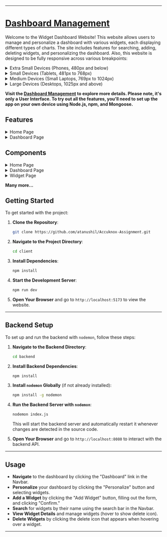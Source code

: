 
---

# [Dashboard Management](https://accuknox-assignment-ui.vercel.app/dashboard)

Welcome to the Widget Dashboard Website! This website allows users to manage and personalize a dashboard with various widgets, each displaying different types of charts. The site includes features for searching, adding, deleting widgets, and personalizing the dashboard. Also, this website is designed to be fully responsive across various breakpoints:

<details>
  <summary> Extra Small Devices (Phones, 480px and below)</summary>
  
  ![Dashboard Screenshot](/client/public/ExtraSmall.png)

  The layout adapts to a single-column view with a hamburger menu for the navbar, and widgets are stacked vertically for optimal readability and easy scrolling.
</details>

<details>
  <summary> Small Devices (Tablets, 481px to 768px)</summary>
  
  ![Dashboard Screenshot](/client/public/SmallDevice.png)

  The layout adjusts to a two-column view where possible, with the navbar remaining a hamburger menu but offering more space for items, while widgets are displayed in a grid format with fewer columns to maintain clarity.
</details>

<details>
  <summary> Medium Devices (Small Laptops, 769px to 1024px) </summary>
  
  ![Dashboard Screenshot](/client/public/MediumDevice.png)

  The layout switches to a three-column view, with the navbar potentially displaying more items and reducing reliance on the hamburger menu, while widgets are organized in a more compact grid.
</details>

<details>
  <summary>Large Devices (Desktops, 1025px and above)</summary>
  
  ![Dashboard Screenshot](/client/public/dashboardPage.png)

  The layout utilizes the full multi-column design for maximum screen space, with the navbar fully expanded and all links visible, and widgets displayed in a flexible grid layout to effectively use the larger screen size.
</details>



**Visit the [Dashboard Management](https://accuknox-assignment-ui.vercel.app/dashboard) to explore more details. Please note, it's only a User Interface. To try out all the features, you'll need to set up the app on your own device using Node.js, npm, and Mongoose.**


## Features

<details>
  <summary> Home Page </summary>

  Displays the main content and includes navigation to the dashboard.
  
  - **Navbar:** Contains 'Home' (active) and 'Dashboard' links.
  - **Content:** Displays the main content of the home page.
  - **Footer:** Always visible at the bottom.

</details>

<details>
  <summary> Dashboard Page</summary>

  - Personalize the dashboard by selecting which widgets to display.
  - Refresh the dashboard to update the view.
  - View widgets organized by category.
  - Add new widgets with various chart types.
  - Search for widgets by name and navigate to specific widgets.
  - Optionally delete widgets from the dashboard.

</details>

## Components

<details>
  <summary> Home Page </summary>
  
  - **Navbar:** Links to "Home" (active) and "Dashboard."
  - **Content:** Main content of the home page.
  - **Footer:** Contains developer details and contact information.
    
</details>

<details>
  <summary> Dashboard Page </summary>
  
  - **Navbar:** Contains links to "Home" (inactive), "Dashboard" (active), and a "SearchBar" (user can search for widgets).
  - **Content:**
    - **Personalize Button:** Allows users to select widgets to display.
    - **Refresh Button:** Refreshes the dashboard view.
    - **Category Name:** Displays the current widget category.
    - **Category-wise Widgets:** Shows widgets organized by category.
    - **Add Widget Dialog:**
      - **Input:** For widget name.
      - **Chart Selector:** Options for pie chart, spline chart, stack bar chart.
      - **Data Input:** Optional text and value fields.
      - **Cancel Button:** Closes the dialog without saving.
      - **Confirm Button:** Saves the widget and updates the dashboard.
        
</details>

<details>
  <summary>Widget Page</summary>
  
  - Displays the category name, widget name, and chart view.
</details>

**Many more...**

## Getting Started

To get started with the project:

1. **Clone the Repository**:
   ```bash
   git clone https://github.com/atanushil/Accuknox-Assignment.git
   ```

2. **Navigate to the Project Directory**:
   ```bash
   cd client
   ```

3. **Install Dependencies**:
   ```bash
   npm install
   ```

4. **Start the Development Server**:
   ```bash
   npm run dev
   ```

5. **Open Your Browser** and go to `http://localhost:5173` to view the website.

---

## Backend Setup

To set up and run the backend with `nodemon`, follow these steps:

1. **Navigate to the Backend Directory**:
   ```bash
   cd backend
   ```

2. **Install Backend Dependencies**:
   ```bash
   npm install
   ```

3. **Install `nodemon` Globally** (if not already installed):
   ```bash
   npm install -g nodemon
   ```

4. **Run the Backend Server with `nodemon`**:
   ```bash
   nodemon index.js
   ```

   This will start the backend server and automatically restart it whenever changes are detected in the source code.

5. **Open Your Browser** and go to `http://localhost:8080` to interact with the backend API.

---


## Usage

- **Navigate** to the dashboard by clicking the "Dashboard" link in the Navbar.
- **Personalize** your dashboard by clicking the "Personalize" button and selecting widgets.
- **Add a Widget** by clicking the "Add Widget" button, filling out the form, and clicking "Confirm."
- **Search** for widgets by their name using the search bar in the Navbar.
- **View Widget Details** and manage widgets (hover to show delete icon).
- **Delete Widgets** by clicking the delete icon that appears when hovering over a widget.

---

